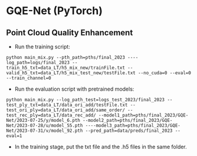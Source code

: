 # GQE-Net (PyTorch)

## Point Cloud Quality Enhancement
* Run the training script:


``` 1024 points
python main_mix.py --pth_path=pths/final_2023 ----log_path=logs/final_2023 --train_h5_txt=data_LT/h5_mix_new/trainFile.txt --valid_h5_txt=data_LT/h5_mix_test_new/testFile.txt --no_cuda=0 --eval=0 --train_channel=0
```

* Run the evaluation script with pretrained models:

``` 2048 points
python main_mix.py --log_path_test=logs_test_2023/final_2023 --test_ply_txt=data_LT/data_ori_add/testFile.txt --test_ori_ply=data_LT/data_ori_add/same_order/ --test_rec_ply=data_LT/data_rec_add/ --model1_path=pths/final_2023/GQE-Net/2023-07-25/y/model_6.pth --model2_path=pths/final_2023/GQE-Net/2023-07-28/u/model_55.pth ----model3_path=pths/final_2023/GQE-Net/2023-07-31/v/model_92.pth --pred_path=data/preds/final_2023 --eval=1
```

* In the training stage, put the txt file and the .h5 files in the same folder.

